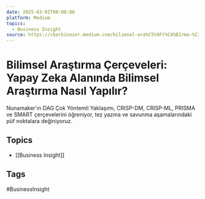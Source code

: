```yaml
---
date: 2025-03-01T00:00:00
platform: Medium
topics:
  - Business Insight
source: https://cbarkinozer.medium.com/bilimsel-ara%C5%9Ft%C4%B1rma-%C3%A7er%C3%A7eveleri-yapay-zeka-alan%C4%B1nda-bilimsel-ara%C5%9Ft%C4%B1rma-nas%C4%B1l-yap%C4%B1l%C4%B1r-b4a8a2d2701a
---
```

# Bilimsel Araştırma Çerçeveleri: Yapay Zeka Alanında Bilimsel Araştırma Nasıl Yapılır?

Nunamaker’ın DAG Çok Yöntemli Yaklaşımı, CRISP-DM, CRISP-ML, PRISMA ve SMART çerçevelerini öğreniyor, tez yazma ve savunma aşamalarındaki püf noktalara değiniyoruz.

## Topics
- [[Business Insight]]

## Tags
#BusinessInsight